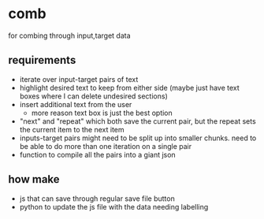 # comb
for combing through input,target data

## requirements
- iterate over input-target pairs of text
- highlight desired text to keep from either side (maybe just have text boxes where I can delete undesired sections)
- insert additional text from the user
    - more reason text box is just the best option
- "next" and "repeat" which both save the current pair, but the repeat sets the current item to the next item
- inputs-target pairs might need to be split up into smaller chunks. need to be able to do more than one iteration on a single pair
- function to compile all the pairs into a giant json

## how make
- js that can save through regular save file button
- python to update the js file with the data needing labelling
